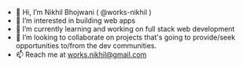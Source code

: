 - 👋 Hi, I’m Nikhil Bhojwani ( @works-nikhil )
- 👀 I’m interested in building web apps
- 🌱 I’m currently learning and working on full stack web development
- 💞️ I’m looking to collaborate on projects that's going to provide/seek opportunities to/from the dev communities.
- 📫 Reach me at works.nikhil@gmail.com

<!---
works-nikhil/works-nikhil is a ✨ special ✨ repository because its `README.md` (this file) appears on your GitHub profile.
You can click the Preview link to take a look at your changes.
--->
